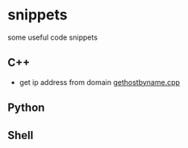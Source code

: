 # snippets
some useful code snippets

## C++
-  get ip address from domain [gethostbyname.cpp](c++/gethostbyname.cpp)

## Python

## Shell